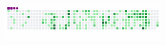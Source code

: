 ![preview](https://raw.githubusercontent.com/Platane/snk/output/github-contribution-grid-snake.gif)
